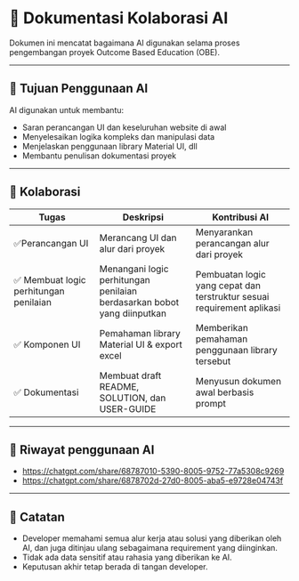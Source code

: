 # 🤖 Dokumentasi Kolaborasi AI

Dokumen ini mencatat bagaimana AI digunakan selama proses pengembangan proyek Outcome Based Education (OBE).

---

## 🎯 Tujuan Penggunaan AI

AI digunakan untuk membantu:

- Saran perancangan UI dan keseluruhan website di awal
- Menyelesaikan logika kompleks dan manipulasi data
- Menjelaskan penggunaan library Material UI, dll
- Membantu penulisan dokumentasi proyek

---

## 📌 Kolaborasi

| Tugas                        | Deskripsi                                             | Kontribusi AI                          |
|-----------------------------|-------------------------------------------------------|----------------------------------------|
| ✅Perancangan UI           | Merancang UI dan alur dari proyek                 | Menyarankan perancangan alur dari proyek        |
| ✅ Membuat logic perhitungan penilaian  | Menangani logic perhitungan penilaian berdasarkan bobot yang diinputkan                    | Pembuatan logic yang cepat dan terstruktur sesuai requirement aplikasi  |
| ✅ Komponen UI               | Pemahaman library Material UI & export excel          | Memberikan pemahaman penggunaan library tersebut |
| ✅ Dokumentasi               | Membuat draft README, SOLUTION, dan USER-GUIDE       | Menyusun dokumen awal berbasis prompt  |

---

## 📜 Riwayat penggunaan AI

- https://chatgpt.com/share/68787010-5390-8005-9752-77a5308c9269
- https://chatgpt.com/share/6878702d-27d0-8005-aba5-e9728e04743f

---

## 📝 Catatan

- Developer memahami semua alur kerja atau solusi yang diberikan oleh AI, dan juga ditinjau ulang sebagaimana requirement yang diinginkan.
- Tidak ada data sensitif atau rahasia yang diberikan ke AI.
- Keputusan akhir tetap berada di tangan developer.
